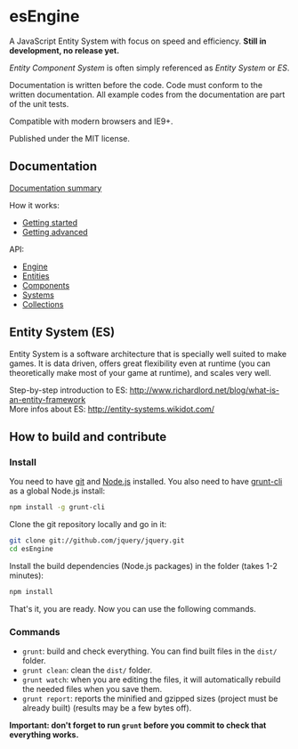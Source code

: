 esEngine
=========


A JavaScript Entity System with focus on speed and efficiency. **Still in development, no release yet.** 

_Entity Component System_ is often simply referenced as _Entity System_ or _ES_.

Documentation is written before the code. Code must conform to the written documentation. All example codes from the documentation are part of the unit tests.

Compatible with modern browsers and IE9+.

Published under the MIT license.


## Documentation

[Documentation summary](doc/README.md)

How it works:
- [Getting started](doc/gettingstarted.md)
- [Getting advanced](doc/gettingadvanced.md)

API:
- [Engine](doc/engine.md)
- [Entities](doc/entities.md)
- [Components](doc/components.md)
- [Systems](doc/systems.md)
- [Collections](doc/collections.md)


## Entity System (ES)

Entity System is a software architecture that is specially well suited to make games. It is data driven, offers great flexibility even at runtime (you can theoretically make most of your game at runtime), and scales very well.

Step-by-step introduction to ES: http://www.richardlord.net/blog/what-is-an-entity-framework  
More infos about ES: http://entity-systems.wikidot.com/


## How to build and contribute

### Install

You need to have [git](http://git-scm.com/) and [Node.js](http://nodejs.org/) installed. You also need to have [grunt-cli](http://gruntjs.com/) as a global Node.js install:

```sh
npm install -g grunt-cli
```

Clone the git repository locally and go in it:

```sh
git clone git://github.com/jquery/jquery.git
cd esEngine
```

Install the build dependencies (Node.js packages) in the folder (takes 1-2 minutes):

```sh
npm install
```

That's it, you are ready. Now you can use the following commands.

### Commands

- `grunt`: build and check everything. You can find built files in the `dist/` folder.
- `grunt clean`: clean the `dist/` folder.
- `grunt watch`: when you are editing the files, it will automatically rebuild the needed files when you save them.
- `grunt report`: reports the minified and gzipped sizes (project must be already built) (results may be a few bytes off).

**Important: don't forget to run `grunt` before you commit to check that everything works.**

